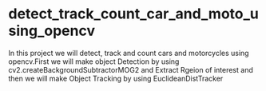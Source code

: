 # detect_track_count_car_and_moto_using_opencv
In this project we will detect, track and count cars and motorcycles using opencv.First we will make object Detection by using cv2.createBackgroundSubtractorMOG2 and Extract Rgeion of interest and then we will make Object Tracking by using EuclideanDistTracker
